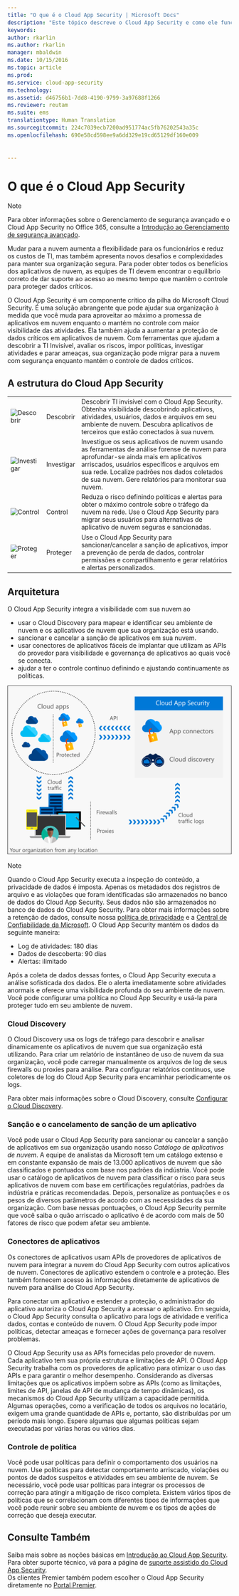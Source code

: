 ```yaml
---
title: "O que é o Cloud App Security | Microsoft Docs"
description: "Este tópico descreve o Cloud App Security e como ele funciona."
keywords: 
author: rkarlin
ms.author: rkarlin
manager: mbaldwin
ms.date: 10/15/2016
ms.topic: article
ms.prod: 
ms.service: cloud-app-security
ms.technology: 
ms.assetid: d46756b1-7dd8-4190-9799-3a97688f1266
ms.reviewer: reutam
ms.suite: ems
translationtype: Human Translation
ms.sourcegitcommit: 224c7039ecb7200ad951774ac5fb76202543a35c
ms.openlocfilehash: 690e58cd598ee9a6dd329e19cd65129df160e009


---
```

# <a name="what-is-cloud-app-security"></a>O que é o Cloud App Security

> [!NOTE]
> Para obter informações sobre o Gerenciamento de segurança avançado e o Cloud App Security no Office 365, consulte a [Introdução ao Gerenciamento de segurança avançado](https://support.office.com/article/Get-started-with-Advanced-Management-Security-d9ee4d67-f2b3-42b4-9c9e-c4529904990a).

Mudar para a nuvem aumenta a flexibilidade para os funcionários e reduz os custos de TI, mas também apresenta novos desafios e complexidades para manter sua organização segura. Para poder obter todos os benefícios dos aplicativos de nuvem, as equipes de TI devem encontrar o equilíbrio correto de dar suporte ao acesso ao mesmo tempo que mantêm o controle para proteger dados críticos.  

O Cloud App Security é um componente crítico da pilha do Microsoft Cloud Security. É uma solução abrangente que pode ajudar sua organização à medida que você muda para aproveitar ao máximo a promessa de aplicativos em nuvem enquanto o mantém no controle com maior visibilidade das atividades. Ela também ajuda a aumentar a proteção de dados críticos em aplicativos de nuvem. Com ferramentas que ajudam a descobrir a TI Invisível, avaliar os riscos, impor políticas, investigar atividades e parar ameaças, sua organização pode migrar para a nuvem com segurança enquanto mantém o controle de dados críticos.  

## <a name="the-cloud-app-security-framework"></a>A estrutura do Cloud App Security  

|       |   |   |
|-------|---|:---|
|![Descobrir](./media/discovery-icon.png)|Descobrir|Descobrir TI invisível com o Cloud App Security. Obtenha visibilidade descobrindo aplicativos, atividades, usuários, dados e arquivos em seu ambiente de nuvem. Descubra aplicativos de terceiros que estão conectados à sua nuvem.|
|![Investigar](./media/investigate-icon.png)|Investigar|Investigue os seus aplicativos de nuvem usando as ferramentas de análise forense de nuvem para aprofundar-se ainda mais em aplicativos arriscados, usuários específicos e arquivos em sua rede. Localize padrões nos dados coletados de sua nuvem. Gere relatórios para monitorar sua nuvem.|
|![Control](./media/protect-icon.png)|Control|Reduza o risco definindo políticas e alertas para obter o máximo controle sobre o tráfego da nuvem na rede. Use o Cloud App Security para migrar seus usuários para alternativas de aplicativo de nuvem seguras e sancionadas.|
|![Proteger](./media/protect-icon.png)|Proteger|Use o Cloud App Security para sancionar/cancelar a sanção de aplicativos, impor a prevenção de perda de dados, controlar permissões e compartilhamento e gerar relatórios e alertas personalizados.|


## <a name="architecture"></a>Arquitetura  

O Cloud App Security integra a visibilidade com sua nuvem ao  

-   usar o Cloud Discovery para mapear e identificar seu ambiente de nuvem e os aplicativos de nuvem que sua organização está usando.
-   sancionar e cancelar a sanção de aplicativos em sua nuvem.  
-   usar conectores de aplicativos fáceis de implantar que utilizam as APIs do provedor para visibilidade e governança de aplicativos ao quais você se conecta.  
-   ajudar a ter o controle contínuo definindo e ajustando continuamente as políticas.  

![Arquitetura do Cloud App Security](./media/architecture.png)  

> [!NOTE]  
> Quando o Cloud App Security executa a inspeção do conteúdo, a privacidade de dados é imposta. Apenas os metadados dos registros de arquivo e as violações que foram identificadas são armazenados no banco de dados do Cloud App Security. Seus dados não são armazenados no banco de dados do Cloud App Security. Para obter mais informações sobre a retenção de dados, consulte nossa [política de privacidade](http://go.microsoft.com/fwlink/?LinkId=512132) e a [Central de Confiabilidade da Microsoft](https://www.microsoft.com/TrustCenter/Privacy/You-are-in-control-of-your-data).
O Cloud App Security mantém os dados da seguinte maneira:
>- Log de atividades: 180 dias
>- Dados de descoberta: 90 dias
>- Alertas: ilimitado

Após a coleta de dados dessas fontes, o Cloud App Security executa a análise sofisticada dos dados. Ele o alerta imediatamente sobre atividades anormais e oferece uma visibilidade profunda do seu ambiente de nuvem. Você pode configurar uma política no Cloud App Security e usá-la para proteger tudo em seu ambiente de nuvem.  

### <a name="cloud-discovery"></a>Cloud Discovery  

O Cloud Discovery usa os logs de tráfego para descobrir e analisar dinamicamente os aplicativos de nuvem que sua organização está utilizando. Para criar um relatório de instantâneo de uso de nuvem da sua organização, você pode carregar manualmente os arquivos de log de seus firewalls ou proxies para análise. Para configurar relatórios contínuos, use coletores de log do Cloud App Security para encaminhar periodicamente os logs.  

Para obter mais informações sobre o Cloud Discovery, consulte [Configurar o Cloud Discovery](set-up-cloud-discovery.md).

### <a name="sanctioning-and-unsanctioning-an-app"></a>Sanção e o cancelamento de sanção de um aplicativo  

Você pode usar o Cloud App Security para sancionar ou cancelar a sanção de aplicativos em sua organização usando nosso *Catálogo de aplicativos de nuvem*. A equipe de analistas da Microsoft tem um catálogo extenso e em constante expansão de mais de 13.000 aplicativos de nuvem que são classificados e pontuados com base nos padrões da indústria. Você pode usar o catálogo de aplicativos de nuvem para classificar o risco para seus aplicativos de nuvem com base em certificações regulatórias, padrões da indústria e práticas recomendadas. Depois, personalize as pontuações e os pesos de diversos parâmetros de acordo com as necessidades da sua organização. Com base nessas pontuações, o Cloud App Security permite que você saiba o quão arriscado o aplicativo é de acordo com mais de 50 fatores de risco que podem afetar seu ambiente.  

### <a name="app-connectors"></a>Conectores de aplicativos  
Os conectores de aplicativos usam APIs de provedores de aplicativos de nuvem para integrar a nuvem do Cloud App Security com outros aplicativos de nuvem. Conectores de aplicativo estendem o controle e a proteção. Eles também fornecem acesso às informações diretamente de aplicativos de nuvem para análise do Cloud App Security.  

Para conectar um aplicativo e estender a proteção, o administrador do aplicativo autoriza o Cloud App Security a acessar o aplicativo. Em seguida, o Cloud App Security consulta o aplicativo para logs de atividade e verifica dados, contas e conteúdo de nuvem. O Cloud App Security pode impor políticas, detectar ameaças e fornecer ações de governança para resolver problemas.  

O Cloud App Security usa as APIs fornecidas pelo provedor de nuvem. Cada aplicativo tem sua própria estrutura e limitações de API. O Cloud App Security trabalha com os provedores de aplicativo para otimizar o uso das APIs e para garantir o melhor desempenho. Considerando as diversas limitações que os aplicativos impõem sobre as APIs (como as limitações, limites de API, janelas de API de mudança de tempo dinâmicas), os mecanismos do Cloud App Security utilizam a capacidade permitida. Algumas operações, como a verificação de todos os arquivos no locatário, exigem uma grande quantidade de APIs e, portanto, são distribuídas por um período mais longo. Espere algumas que algumas políticas sejam executadas por várias horas ou vários dias.  

### <a name="policy-control"></a>Controle de política  

Você pode usar políticas para definir o comportamento dos usuários na nuvem. Use políticas para detectar comportamento arriscado, violações ou pontos de dados suspeitos e atividades em seu ambiente de nuvem. Se necessário, você pode usar políticas para integrar os processos de correção para atingir a mitigação de risco completa. Existem vários tipos de políticas que se correlacionam com diferentes tipos de informações que você pode reunir sobre seu ambiente de nuvem e os tipos de ações de correção que deseja executar.  

## <a name="see-also"></a>Consulte Também  

Saiba mais sobre as noções básicas em [Introdução ao Cloud App Security](getting-started-with-cloud-app-security.md).    
Para obter suporte técnico, vá para a página de [suporte assistido do Cloud App Security](http://support.microsoft.com/oas/default.aspx?prid=16031).   
Os clientes Premier também podem escolher o Cloud App Security diretamente no [Portal Premier](https://premier.microsoft.com/).   



<!--HONumber=Nov16_HO3-->


